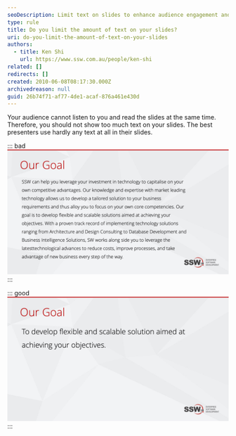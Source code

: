 ```yaml
---
seoDescription: Limit text on slides to enhance audience engagement and comprehension, using visuals to support your message rather than overwhelming with too much content.
type: rule
title: Do you limit the amount of text on your slides?
uri: do-you-limit-the-amount-of-text-on-your-slides
authors:
  - title: Ken Shi
    url: https://www.ssw.com.au/people/ken-shi
related: []
redirects: []
created: 2010-06-08T08:17:30.000Z
archivedreason: null
guid: 26b74f71-af77-4de1-acaf-876a461e430d
---
```


Your audience cannot listen to you and read the slides at the same time. Therefore, you should not show too much text on your slides. The best presenters use hardly any text at all in their slides.

<!--endintro-->

::: bad
![Figure: Bad example - Too much text/content on this slide](badtext.jpg)
:::

::: good
![Figure: Good example - Less is more](goodtext.jpg)
:::
